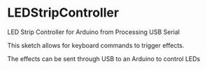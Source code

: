 LEDStripController
==================

LED Strip Controller for Arduino from Processing USB Serial

This sketch allows for keyboard commands to trigger effects.

The effects can be sent through USB to an Arduino to control LEDs
